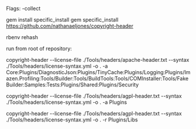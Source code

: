 Flags: -collect


gem install specific_install
gem specific_install https://github.com/nathanaeljones/copyright-header

rbenv rehash

run from root of repository:

copyright-header --license-file ./Tools/headers/apache-header.txt --syntax ./Tools/headers/license-syntax.yml -o . -a Core:Plugins/DiagnosticJson:Plugins/TinyCache:Plugins/Logging:Plugins/Imazen.Profiling:Tools/Builder:Tools/BuildTools:Tools/COMInstaller:Tools/FakeBuilder:Samples:Tests:Plugins/Shared:Plugins/Security


copyright-header --license-file ./Tools/headers/agpl-header.txt --syntax ./Tools/headers/license-syntax.yml -o . -a Plugins

copyright-header --license-file ./Tools/headers/agpl-header.txt --syntax ./Tools/headers/license-syntax.yml -o . -r Plugins/Libs